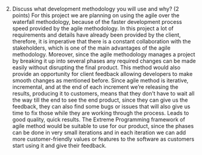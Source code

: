 2. Discuss what development methodology you will use and why? (2 points)
  For this project we are planning on using the agile over the waterfall methodology, because of the faster development process speed provided by the agile methodology. In this project a lot of requirements and details have already been provided by the client, therefore, it is imperative that there is a constant collaboration with the stakeholders, which is one of the main advantages of the agile methodology. Moreover, since the agile methodology manages a project by breaking it up into several phases any required changes can be made easily without disrupting the final product. This method would also provide an opportunity for client feedback allowing developers to make smooth changes as mentioned before. 
  Since agile method is iterative, incremental, and at the end of each increment we’re releasing the results, producing it to customers, means that they don't have to wait all the way till the end to see the end product, since they can give us the feedback, they can also find some bugs or issues that will also give us time to fix those while they are working through the process. Leads to good quality, quick results. The Extreme Programming framework of agile method would be suitable to use for our product, since the phases can be done in very small iterations and in each iteration we can add more customer-friendly values or features to the software as customers start using it and give their feedback. 
